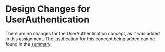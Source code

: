 # Design Changes for UserAuthentication

There are no changes for the UserAuthentication concept, as it was added in this assignment. The justification for this concept being added can be found in the [summary](../../../summary.md).